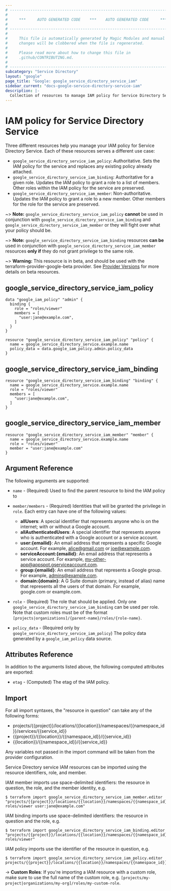 ```yaml
---
# ----------------------------------------------------------------------------
#
#     ***     AUTO GENERATED CODE    ***    AUTO GENERATED CODE     ***
#
# ----------------------------------------------------------------------------
#
#     This file is automatically generated by Magic Modules and manual
#     changes will be clobbered when the file is regenerated.
#
#     Please read more about how to change this file in
#     .github/CONTRIBUTING.md.
#
# ----------------------------------------------------------------------------
subcategory: "Service Directory"
layout: "google"
page_title: "Google: google_service_directory_service_iam"
sidebar_current: "docs-google-service-directory-service-iam"
description: |-
  Collection of resources to manage IAM policy for Service Directory Service
---
```


# IAM policy for Service Directory Service
Three different resources help you manage your IAM policy for Service Directory Service. Each of these resources serves a different use case:

* `google_service_directory_service_iam_policy`: Authoritative. Sets the IAM policy for the service and replaces any existing policy already attached.
* `google_service_directory_service_iam_binding`: Authoritative for a given role. Updates the IAM policy to grant a role to a list of members. Other roles within the IAM policy for the service are preserved.
* `google_service_directory_service_iam_member`: Non-authoritative. Updates the IAM policy to grant a role to a new member. Other members for the role for the service are preserved.

~> **Note:** `google_service_directory_service_iam_policy` **cannot** be used in conjunction with `google_service_directory_service_iam_binding` and `google_service_directory_service_iam_member` or they will fight over what your policy should be.

~> **Note:** `google_service_directory_service_iam_binding` resources **can be** used in conjunction with `google_service_directory_service_iam_member` resources **only if** they do not grant privilege to the same role.


~> **Warning:** This resource is in beta, and should be used with the terraform-provider-google-beta provider.
See [Provider Versions](https://terraform.io/docs/providers/google/guides/provider_versions.html) for more details on beta resources.


## google\_service\_directory\_service\_iam\_policy

```hcl
data "google_iam_policy" "admin" {
  binding {
    role = "roles/viewer"
    members = [
      "user:jane@example.com",
    ]
  }
}

resource "google_service_directory_service_iam_policy" "policy" {
  name = google_service_directory_service.example.name
  policy_data = data.google_iam_policy.admin.policy_data
}
```

## google\_service\_directory\_service\_iam\_binding

```hcl
resource "google_service_directory_service_iam_binding" "binding" {
  name = google_service_directory_service.example.name
  role = "roles/viewer"
  members = [
    "user:jane@example.com",
  ]
}
```

## google\_service\_directory\_service\_iam\_member

```hcl
resource "google_service_directory_service_iam_member" "member" {
  name = google_service_directory_service.example.name
  role = "roles/viewer"
  member = "user:jane@example.com"
}
```

## Argument Reference

The following arguments are supported:

* `name` - (Required) Used to find the parent resource to bind the IAM policy to

* `member/members` - (Required) Identities that will be granted the privilege in `role`.
  Each entry can have one of the following values:
  * **allUsers**: A special identifier that represents anyone who is on the internet; with or without a Google account.
  * **allAuthenticatedUsers**: A special identifier that represents anyone who is authenticated with a Google account or a service account.
  * **user:{emailid}**: An email address that represents a specific Google account. For example, alice@gmail.com or joe@example.com.
  * **serviceAccount:{emailid}**: An email address that represents a service account. For example, my-other-app@appspot.gserviceaccount.com.
  * **group:{emailid}**: An email address that represents a Google group. For example, admins@example.com.
  * **domain:{domain}**: A G Suite domain (primary, instead of alias) name that represents all the users of that domain. For example, google.com or example.com.

* `role` - (Required) The role that should be applied. Only one
    `google_service_directory_service_iam_binding` can be used per role. Note that custom roles must be of the format
    `[projects|organizations]/{parent-name}/roles/{role-name}`.

* `policy_data` - (Required only by `google_service_directory_service_iam_policy`) The policy data generated by
  a `google_iam_policy` data source.

## Attributes Reference

In addition to the arguments listed above, the following computed attributes are
exported:

* `etag` - (Computed) The etag of the IAM policy.

## Import

For all import syntaxes, the "resource in question" can take any of the following forms:

* projects/{{project}}/locations/{{location}}/namespaces/{{namespace_id}}/services/{{service_id}}
* {{project}}/{{location}}/{{namespace_id}}/{{service_id}}
* {{location}}/{{namespace_id}}/{{service_id}}

Any variables not passed in the import command will be taken from the provider configuration.

Service Directory service IAM resources can be imported using the resource identifiers, role, and member.

IAM member imports use space-delimited identifiers: the resource in question, the role, and the member identity, e.g.
```
$ terraform import google_service_directory_service_iam_member.editor "projects/{{project}}/locations/{{location}}/namespaces/{{namespace_id}}/services/{{service_id}} roles/viewer user:jane@example.com"
```

IAM binding imports use space-delimited identifiers: the resource in question and the role, e.g.
```
$ terraform import google_service_directory_service_iam_binding.editor "projects/{{project}}/locations/{{location}}/namespaces/{{namespace_id}}/services/{{service_id}} roles/viewer"
```

IAM policy imports use the identifier of the resource in question, e.g.
```
$ terraform import google_service_directory_service_iam_policy.editor projects/{{project}}/locations/{{location}}/namespaces/{{namespace_id}}/services/{{service_id}}
```

-> **Custom Roles**: If you're importing a IAM resource with a custom role, make sure to use the
 full name of the custom role, e.g. `[projects/my-project|organizations/my-org]/roles/my-custom-role`.
